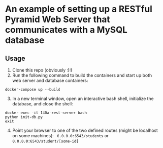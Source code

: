 # An example of setting up a RESTful Pyramid Web Server that communicates with a MySQL database

## Usage
1) Clone this repo (obviously :)!)
2) Run the following command to build the containers and start up both web server and database containers:

```
docker-compose up --build
```

3) In a new terminal window, open an interactive bash shell, initialize the database, and close the shell:

```
docker exec -it 140a-rest-server bash
python init-db.py
exit
```

4) Point your browser to one of the two defined routes (might be localhost on some machines):
``` 0.0.0.0:6543/students``` or ```0.0.0.0:6543/student/[some-id]```
